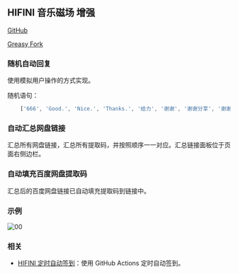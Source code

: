 ## HIFINI 音乐磁场 增强

[GitHub](https://github.com/ewigl/hus)

[Greasy Fork](https://greasyfork.org/zh-CN/scripts/502411-hifini-%E9%9F%B3%E4%B9%90%E7%A3%81%E5%9C%BA-%E5%A2%9E%E5%BC%BA)

### 随机自动回复

使用模拟用户操作的方式实现。

随机语句：

```Javascript
    ['666', 'Good.', 'Nice.', 'Thanks.', '给力', '谢谢', '谢谢分享', '谢谢大佬', '感谢', '感谢分享', '感谢大佬'],
```

### 自动汇总网盘链接

汇总所有网盘链接，汇总所有提取码，并按照顺序一一对应。汇总链接面板位于页面右侧边栏。

### 自动填充百度网盘提取码

汇总后的百度网盘链接已自动填充提取码到链接中。

### 示例

![00](https://raw.githubusercontent.com/ewigl/hus/main/images/00.png)

### 相关

-   [HIFINI 定时自动签到](https://github.com/ewigl/hifini-auto-checkin)：使用 GitHub Actions 定时自动签到。
